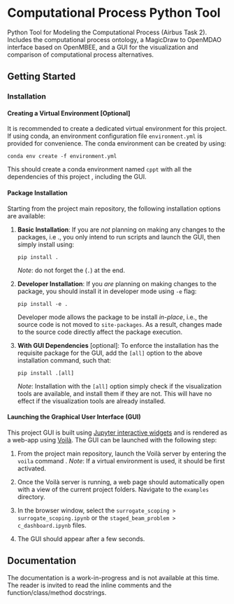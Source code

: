 # Computational Process Python Tool

Python Tool for Modeling the Computational Process (Airbus Task 2). Includes the computational
process ontology, a MagicDraw to OpenMDAO interface based on OpenMBEE, and a GUI for the
visualization and comparison of computational process alternatives.

## Getting Started

### Installation

#### Creating a Virtual Environment [Optional]

It is recommended to create a dedicated virtual environment for this project. If using conda, an
environment configuration file `environment.yml` is provided for convenience. The conda
environment can be created by using:

    conda env create -f environment.yml

This should create a conda environment named `cppt` with all the dependencies of this project
, including the GUI.

#### Package Installation

Starting from the project main repository, the following installation options are available:

1.  **Basic Installation**: If you are _not_ planning on making any changes to the packages, i.e
    ., you only intend to run scripts and launch the GUI, then simply install using:

        pip install .
    
    _Note_: do not forget the (`.`) at the end.
    
    

2.  **Developer Installation**: If you _are_ planning on making changes to the package, you should
    install it in developer mode using `-e` flag:

        pip install -e .
        
    Developer mode allows the package to be install _in-place_, i.e., the source code is not
    moved to `site-packages`. As a result, changes made to the source code directly affect the
    package execution.

3.  **With GUI Dependencies** [optional]: To enforce the installation has the requisite package for
    the GUI, add the `[all]` option to the above installation command, such that:
     
        pip install .[all]

    _Note_: Installation with the `[all]` option simply check if the visualization tools are
    available, and install them if they are not. This will have no effect if the visualization tools are already installed.

#### Launching the Graphical User Interface (GUI)

This project GUI is built using
[Jupyter interactive widgets](https://github.com/jupyter-widgets/ipywidgets)
and is rendered as a web-app using [Voilà](https://github.com/voila-dashboards/voila).
The GUI can be launched with the following step:

1.  From the project main repository, launch the Voilà server by entering the `voila` command
    . _Note_: If a virtual environment is used, it should be first activated.

2.  Once the Voilà server is running, a web page should automatically open with a view of the
    current project folders. Navigate to the `examples` directory.

3.  In the browser window, select the `surrogate_scoping > surrogate_scoping.ipynb` or the
    `staged_beam_problem > c_dashboard.ipynb` files.

4.  The GUI should appear after a few seconds.

## Documentation

The documentation is a work-in-progress and is not available at this time. The reader is invited
to read the inline comments and the function/class/method docstrings.
